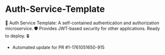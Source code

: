 # Auth-Service-Template
🔑 Auth Service Template: A self-contained authentication and authorization microservice. 🛡️ Provides JWT-based security for other applications. Ready to deploy. 🔒


- Automated update for PR #1-1761051650-915